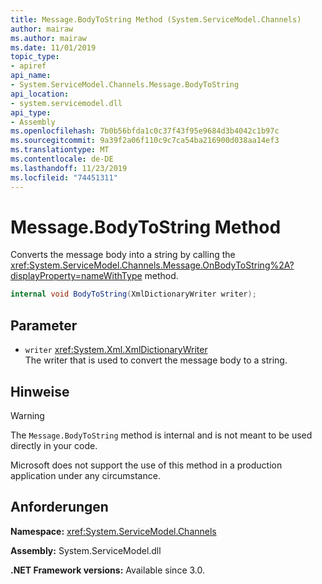 ```yaml
---
title: Message.BodyToString Method (System.ServiceModel.Channels)
author: mairaw
ms.author: mairaw
ms.date: 11/01/2019
topic_type:
- apiref
api_name:
- System.ServiceModel.Channels.Message.BodyToString
api_location:
- system.servicemodel.dll
api_type:
- Assembly
ms.openlocfilehash: 7b0b56bfda1c0c37f43f95e9684d3b4042c1b97c
ms.sourcegitcommit: 9a39f2a06f110c9c7ca54ba216900d038aa14ef3
ms.translationtype: MT
ms.contentlocale: de-DE
ms.lasthandoff: 11/23/2019
ms.locfileid: "74451311"
---
```

# <a name="messagebodytostring-method"></a>Message.BodyToString Method

Converts the message body into a string by calling the <xref:System.ServiceModel.Channels.Message.OnBodyToString%2A?displayProperty=nameWithType> method.

```csharp
internal void BodyToString(XmlDictionaryWriter writer);
```

## <a name="parameters"></a>Parameter

- `writer` <xref:System.Xml.XmlDictionaryWriter>\
  The writer that is used to convert the message body to a string.

## <a name="remarks"></a>Hinweise

> [!WARNING]
> The `Message.BodyToString` method is internal and is not meant to be used directly in your code.
>
> Microsoft does not support the use of this method in a production application under any circumstance.

## <a name="requirements"></a>Anforderungen

**Namespace:** <xref:System.ServiceModel.Channels>

**Assembly:** System.ServiceModel.dll

**.NET Framework versions:** Available since 3.0.
